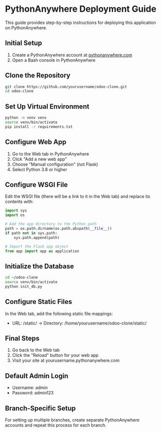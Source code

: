 # PythonAnywhere Deployment Guide

This guide provides step-by-step instructions for deploying this application on PythonAnywhere.

## Initial Setup

1. Create a PythonAnywhere account at [pythonanywhere.com](https://www.pythonanywhere.com)
2. Open a Bash console in PythonAnywhere

## Clone the Repository

```bash
git clone https://github.com/yourusername/odoo-clone.git
cd odoo-clone
```

## Set Up Virtual Environment

```bash
python -m venv venv
source venv/bin/activate
pip install -r requirements.txt
```

## Configure Web App

1. Go to the Web tab in PythonAnywhere
2. Click "Add a new web app"
3. Choose "Manual configuration" (not Flask)
4. Select Python 3.8 or higher

## Configure WSGI File

Edit the WSGI file (there will be a link to it in the Web tab) and replace its contents with:

```python
import sys
import os

# Add the app directory to the Python path
path = os.path.dirname(os.path.abspath(__file__))
if path not in sys.path:
    sys.path.append(path)

# Import the Flask app object
from app import app as application
```

## Initialize the Database

```bash
cd ~/odoo-clone
source venv/bin/activate
python init_db.py
```

## Configure Static Files

In the Web tab, add the following static file mappings:
- URL: /static/ -> Directory: /home/yourusername/odoo-clone/static/

## Final Steps

1. Go back to the Web tab
2. Click the "Reload" button for your web app
3. Visit your site at yourusername.pythonanywhere.com

## Default Admin Login

- Username: admin
- Password: admin123

## Branch-Specific Setup

For setting up multiple branches, create separate PythonAnywhere accounts and repeat this process for each branch.

